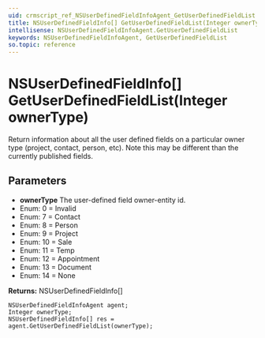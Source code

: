 ```yaml
---
uid: crmscript_ref_NSUserDefinedFieldInfoAgent_GetUserDefinedFieldList
title: NSUserDefinedFieldInfo[] GetUserDefinedFieldList(Integer ownerType)
intellisense: NSUserDefinedFieldInfoAgent.GetUserDefinedFieldList
keywords: NSUserDefinedFieldInfoAgent, GetUserDefinedFieldList
so.topic: reference
---
```


# NSUserDefinedFieldInfo[] GetUserDefinedFieldList(Integer ownerType)

Return information about all the user defined fields on a particular owner type (project, contact, person, etc). Note this may be different than the currently published fields.

## Parameters

* **ownerType** The user-defined field owner-entity id.  
* Enum: 0 = Invalid 
* Enum: 7 = Contact 
* Enum: 8 = Person 
* Enum: 9 = Project 
* Enum: 10 = Sale 
* Enum: 11 = Temp 
* Enum: 12 = Appointment 
* Enum: 13 = Document 
* Enum: 14 = None 

**Returns:** NSUserDefinedFieldInfo[] 

```crmscript
NSUserDefinedFieldInfoAgent agent;
Integer ownerType;
NSUserDefinedFieldInfo[] res = agent.GetUserDefinedFieldList(ownerType);
```


